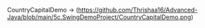 CountryCapitalDemo -> (https://github.com/Thrishaa16/Advanced-Java/blob/main/5c.SwingDemoProject/CountryCapitalDemo.png)

